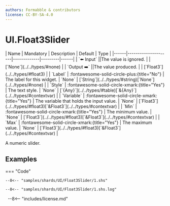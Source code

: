 ```yaml
---
authors: Formabble & contributors
license: CC-BY-SA-4.0
---
```



# UI.Float3Slider

<div class="sh-parameters" markdown="1">
| Name | Mandatory | Description | Default | Type |
|------|---------------------|-------------|---------|------|
| `⬅️ Input` ||The value is ignored. | | [`None`](../../types/#none) |
| `Output ➡️` ||The value produced. | | [`Float3`](../../types/#float3) |
| `Label` | :fontawesome-solid-circle-plus:{title="No"}  | The label for this widget. | `None` | [`String`](../../types/#string)[`None`](../../types/#none) |
| `Style` | :fontawesome-solid-circle-xmark:{title="Yes"}  | The text style. | `None` | [`{Any}`](../../types/#table)[`&{Any}`](../../types/#contextvar) |
| `Variable` | :fontawesome-solid-circle-xmark:{title="Yes"}  | The variable that holds the input value. | `None` | [`Float3`](../../types/#float3)[`&Float3`](../../types/#contextvar) |
| `Min` | :fontawesome-solid-circle-xmark:{title="Yes"}  | The minimum value. | `None` | [`Float3`](../../types/#float3)[`&Float3`](../../types/#contextvar) |
| `Max` | :fontawesome-solid-circle-xmark:{title="Yes"}  | The maximum value. | `None` | [`Float3`](../../types/#float3)[`&Float3`](../../types/#contextvar) |

</div>

A numeric slider.

## Examples

=== "Code"

  ```x86asm linenums="1"
  --8<-- "samples/shards/UI/Float3Slider/1.shs"
  ```

  ```
  --8<-- "samples/shards/UI/Float3Slider/1.shs.log"
  ```
&nbsp;
--8<-- "includes/license.md"

